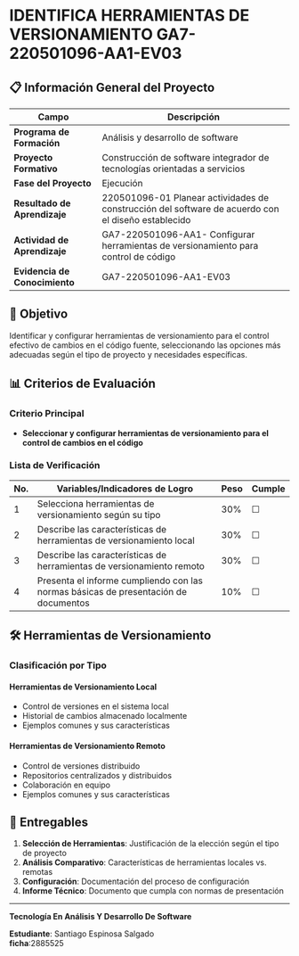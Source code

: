 # IDENTIFICA HERRAMIENTAS DE VERSIONAMIENTO GA7-220501096-AA1-EV03

## 📋 Información General del Proyecto

| Campo | Descripción |
|-------|-------------|
| **Programa de Formación** | Análisis y desarrollo de software |
| **Proyecto Formativo** | Construcción de software integrador de tecnologías orientadas a servicios |
| **Fase del Proyecto** | Ejecución |
| **Resultado de Aprendizaje** | 220501096-01 Planear actividades de construcción del software de acuerdo con el diseño establecido |
| **Actividad de Aprendizaje** | GA7-220501096-AA1- Configurar herramientas de versionamiento para control de código |
| **Evidencia de Conocimiento** | GA7-220501096-AA1-EV03 |

## 🎯 Objetivo

Identificar y configurar herramientas de versionamiento para el control efectivo de cambios en el código fuente, seleccionando las opciones más adecuadas según el tipo de proyecto y necesidades específicas.

## 📊 Criterios de Evaluación

### Criterio Principal
- **Seleccionar y configurar herramientas de versionamiento para el control de cambios en el código**

### Lista de Verificación

| No. | Variables/Indicadores de Logro | Peso | Cumple |
|-----|--------------------------------|------|---------|
| 1 | Selecciona herramientas de versionamiento según su tipo | 30% | ☐ |
| 2 | Describe las características de herramientas de versionamiento local | 30% | ☐ |
| 3 | Describe las características de herramientas de versionamiento remoto | 30% | ☐ |
| 4 | Presenta el informe cumpliendo con las normas básicas de presentación de documentos | 10% | ☐ |

## 🛠️ Herramientas de Versionamiento

### Clasificación por Tipo

#### Herramientas de Versionamiento Local
- Control de versiones en el sistema local
- Historial de cambios almacenado localmente
- Ejemplos comunes y sus características

#### Herramientas de Versionamiento Remoto
- Control de versiones distribuido
- Repositorios centralizados y distribuidos
- Colaboración en equipo
- Ejemplos comunes y sus características

## 📝 Entregables

1. **Selección de Herramientas**: Justificación de la elección según el tipo de proyecto
2. **Análisis Comparativo**: Características de herramientas locales vs. remotas
3. **Configuración**: Documentación del proceso de configuración
4. **Informe Técnico**: Documento que cumpla con normas de presentación

---
**Tecnología En Análisis Y Desarrollo De Software** 

**Estudiante**: Santiago Espinosa Salgado  
**ficha**:2885525


